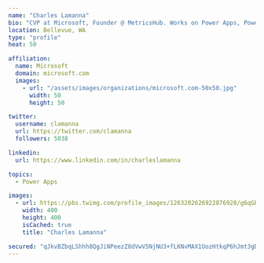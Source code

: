 ```yaml
---
name: "Charles Lamanna"
bio: "CVP at Microsoft, Founder @ MetricsHub. Works on Power Apps, Power Automate, Power Virtual Agent, Common Data Service and Dynamics 365."
location: Bellevue, WA
type: "profile"
heat: 50

affiliation:
  name: Microsoft
  domain: microsoft.com
  images:
    - url: "/assets/images/organizations/microsoft.com-50x50.jpg"
      width: 50
      height: 50

twitter:
  username: clamanna
  url: https://twitter.com/clamanna
  followers: 5038

linkedin:
  url: https://www.linkedin.com/in/charleslamanna

topics:
  - Power Apps

images:
  - url: https://pbs.twimg.com/profile_images/1263202626922876928/g6qGbHZ-_400x400.jpg
    width: 400
    height: 400
    isCached: true
    title: "Charles Lamanna"

secured: "qJkvBZbqLShhh8QgJiNPeezZ8dVwV5NjNU3+fLKNvMAX1OozHtkqP6hJmt3gDZ4C5jxd51V00i/GP7QDRZXXj/aod6vLbsgDdscQ0gfkbUHEbxXSiDpmHaLQJP5wuV1sQQCBpitT1Jk9tAcNQmxXE3WfP50V8xbcJpfXopP7Nf83ir5lI/1szl+VlJtQSqaigfrS09EiEzQyPGhLBbOtgp2TjZiC1h97pOBAY79rmwKF7+GukPJWVdKLkPU06Jsmd1ctid75i+D1DPnN61powW/esmEPv+pl36KTb4kPL67vYHnewlweZ/pq2BHChAIH7MCmsE4mK76r7aGDFX4Xq1yETasdBJ1c1DnyYG4v98+F2iIR3hpvoVzP5qrwNqD9RqYbSFraIuqgMwbq/uCUrgjtNqJvl1XC8l3dNPrPuI0=;A/XcYmTYy/Wezl6BOOEE3A=="
---
```


